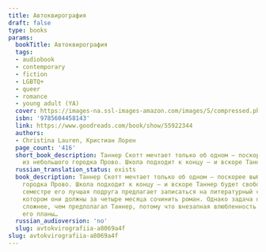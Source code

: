 ```yaml
---
title: Автоквирография
draft: false
type: books
params:
  bookTitle: Автоквирография
  tags:
  - audiobook
  - contemporary
  - fiction
  - LGBTQ+
  - queer
  - romance
  - young adult (YA)
  cover: https://images-na.ssl-images-amazon.com/images/S/compressed.photo.goodreads.com/books/1605623377i/55922344.jpg
  isbn: '9785604458143'
  link: https://www.goodreads.com/book/show/55922344
  authors:
  - Christina Lauren, Кристиан Лорен
  page_count: '416'
  short_book_description: Таннер Скотт мечтает только об одном — поскорее выбраться
    из небольшого городка Прово. Школа подходит к концу — и вскоре Таннер будет свободен.
  russian_translation_status: exists
  book_description: Таннер Скотт мечтает только об одном — поскорее выбраться из небольшого
    городка Прово. Школа подходит к концу — и вскоре Таннер будет свободен. В последнем
    семестре его лучшая подруга предлагает записаться на литера­турный семинар, на
    котором они должны за четыре месяца сочинить роман. Однако задача оказывается
    сложнее, чем предполагал Таннер, потому что вне­запная влюбленность рушит все
    его планы…
  russian_audioversion: 'no'
  slug: avtokvirografiia-a8069a4f
slug: avtokvirografiia-a8069a4f
---
```

